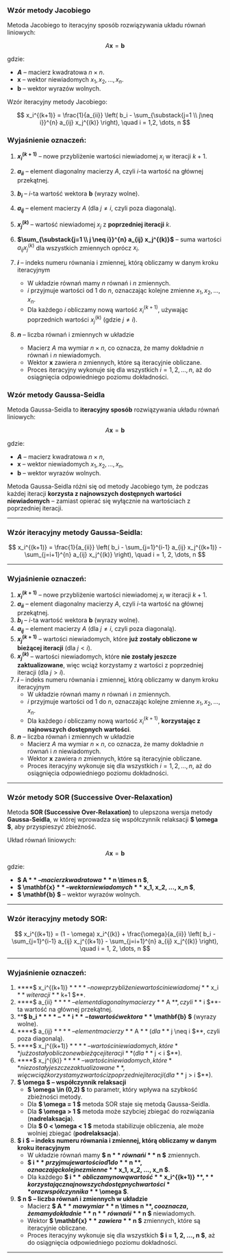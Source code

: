  
### **Wzór metody Jacobiego**
Metoda Jacobiego to iteracyjny sposób rozwiązywania układu równań liniowych:

$$
A \mathbf{x} = \mathbf{b}
$$

gdzie:
- **$A$** – macierz kwadratowa $n \times n$.
- **$\mathbf{x}$** – wektor niewiadomych $x_1, x_2, ..., x_n$.
- **$\mathbf{b}$** – wektor wyrazów wolnych.

Wzór iteracyjny metody Jacobiego:

$$
x_i^{(k+1)} = \frac{1}{a_{ii}} \left( b_i - \sum_{\substack{j=1 \\ j\neq i}}^{n} a_{ij} x_j^{(k)} \right), \quad i = 1,2, \dots, n
$$

### **Wyjaśnienie oznaczeń:**
1. **$x_i^{(k+1)}$** – nowe przybliżenie wartości niewiadomej $x_i$ w iteracji $k+1$.


2. **$a_{ii}$** – element diagonalny macierzy $A$, czyli $i$-ta wartość na głównej przekątnej.  
3. **$b_i$** – $i$-ta wartość wektora $\mathbf{b}$ (wyrazy wolne).  
4. **$a_{ij}$** – element macierzy $A$ (dla $j \neq i$, czyli poza diagonalą).  
5. **$x_j^{(k)}$** – wartość niewiadomej $x_j$ z **poprzedniej iteracji** $k$.  
6. **$\sum_{\substack{j=1 \\ j \neq i}}^{n} a_{ij} x_j^{(k)}$** – suma wartości $a_{ij} x_j^{(k)}$ dla wszystkich zmiennych oprócz $x_i$.  
7. **$i$** – indeks numeru równania i zmiennej, którą obliczamy w danym kroku iteracyjnym  
   - W układzie równań mamy $n$ równań i $n$ zmiennych.  
   - $i$ przyjmuje wartości od 1 do $n$, oznaczając kolejne zmienne $x_1, x_2, ..., x_n$.  
   - Dla każdego $i$ obliczamy nową wartość $x_i^{(k+1)}$, używając poprzednich wartości $x_j^{(k)}$ (gdzie $j \neq i$).  
8. **$n$** – liczba równań i zmiennych w układzie  
   - Macierz $A$ ma wymiar $n \times n$, co oznacza, że mamy dokładnie $n$ równań i $n$ niewiadomych.  
   - Wektor $\mathbf{x}$ zawiera $n$ zmiennych, które są iteracyjnie obliczane.  
   - Proces iteracyjny wykonuje się dla wszystkich $i = 1, 2, ..., n$, aż do osiągnięcia odpowiedniego poziomu dokładności.





### **Wzór metody Gaussa-Seidla**  
Metoda Gaussa-Seidla to **iteracyjny sposób** rozwiązywania układu równań liniowych:

$$
A \mathbf{x} = \mathbf{b}
$$

gdzie:
- **$A$** – macierz kwadratowa $n \times n$,
- **$\mathbf{x}$** – wektor niewiadomych $x_1, x_2, ..., x_n$,
- **$\mathbf{b}$** – wektor wyrazów wolnych.


Metoda Gaussa-Seidla różni się od metody Jacobiego tym, że podczas każdej iteracji **korzysta z najnowszych dostępnych wartości niewiadomych** – zamiast opierać się wyłącznie na wartościach z poprzedniej iteracji.

---

### **Wzór iteracyjny metody Gaussa-Seidla:**
$$
x_i^{(k+1)} = \frac{1}{a_{ii}} \left( b_i - \sum_{j=1}^{i-1} a_{ij} x_j^{(k+1)} - \sum_{j=i+1}^{n} a_{ij} x_j^{(k)} \right), \quad i = 1, 2, \dots, n
$$

---

 
### **Wyjaśnienie oznaczeń:**
1. **$x_i^{(k+1)}$** – nowe przybliżenie wartości niewiadomej $x_i$ w iteracji $k+1$.
2. **$a_{ii}$** – element diagonalny macierzy $A$, czyli $i$-ta wartość na głównej przekątnej.
3. **$b_i$** – $i$-ta wartość wektora $\mathbf{b}$ (wyrazy wolne).
4. **$a_{ij}$** – element macierzy $A$ (dla $j \neq i$, czyli poza diagonalą).
5. **$x_j^{(k+1)}$** – wartości niewiadomych, które **już zostały obliczone w bieżącej iteracji** (dla $j < i$).
6. **$x_j^{(k)}$** – wartości niewiadomych, które **nie zostały jeszcze zaktualizowane**, więc wciąż korzystamy z wartości z poprzedniej iteracji (dla $j > i$).
7. **$i$** – indeks numeru równania i zmiennej, którą obliczamy w danym kroku iteracyjnym
   - W układzie równań mamy $n$ równań i $n$ zmiennych.
   - $i$ przyjmuje wartości od 1 do $n$, oznaczając kolejne zmienne $x_1, x_2, ..., x_n$.
   - Dla każdego $i$ obliczamy nową wartość $x_i^{(k+1)}$, **korzystając z najnowszych dostępnych wartości**.
8. **$n$** – liczba równań i zmiennych w układzie
   - Macierz $A$ ma wymiar $n \times n$, co oznacza, że mamy dokładnie $n$ równań i $n$ niewiadomych.
   - Wektor $\mathbf{x}$ zawiera $n$ zmiennych, które są iteracyjnie obliczane.
   - Proces iteracyjny wykonuje się dla wszystkich $i = 1, 2, ..., n$, aż do osiągnięcia odpowiedniego poziomu dokładności.


---


### **Wzór metody SOR (Successive Over-Relaxation)**  
Metoda **SOR (Successive Over-Relaxation)** to ulepszona wersja metody **Gaussa-Seidla**, w której wprowadza się współczynnik relaksacji **$ \omega $**, aby przyspieszyć zbieżność.

Układ równań liniowych:

$$
A \mathbf{x} = \mathbf{b}
$$

gdzie:
- **$ A $** – macierz kwadratowa **$ n \times n $**,
- **$ \mathbf{x} $** – wektor niewiadomych **$ x_1, x_2, ..., x_n $**,
- **$ \mathbf{b} $** – wektor wyrazów wolnych.

---

### **Wzór iteracyjny metody SOR:**
$$
x_i^{(k+1)} = (1 - \omega) x_i^{(k)} + \frac{\omega}{a_{ii}} \left( b_i - \sum_{j=1}^{i-1} a_{ij} x_j^{(k+1)} - \sum_{j=i+1}^{n} a_{ij} x_j^{(k)} \right), \quad i = 1, 2, \dots, n
$$


---

### **Wyjaśnienie oznaczeń:**
1. ****$ x_i^{(k+1)} $**** – nowe przybliżenie wartości niewiadomej **$ x_i $** w iteracji **$ k+1 $**.
2. ****$ a_{ii} $**** – element diagonalny macierzy **$ A $**, czyli **$ i $**-ta wartość na głównej przekątnej.
3. ****$ b_i $**** – **$ i $**-ta wartość wektora **$ \mathbf{b} $** (wyrazy wolne).
4. ****$ a_{ij} $**** – element macierzy **$ A $** (dla **$ j \neq i $**, czyli poza diagonalą).
5. ****$ x_j^{(k+1)} $**** – wartości niewiadomych, które **już zostały obliczone w bieżącej iteracji** (dla **$ j < i $**).
6. ****$ x_j^{(k)} $**** – wartości niewiadomych, które **nie zostały jeszcze zaktualizowane**, więc wciąż korzystamy z wartości z poprzedniej iteracji (dla **$ j > i $**).
7. ****$ \omega $** – współczynnik relaksacji**
   - **$ \omega \in (0,2) $** to parametr, który wpływa na szybkość zbieżności metody.
   - Dla **$ \omega = 1 $** metoda SOR staje się metodą Gaussa-Seidla.
   - Dla **$ \omega > 1 $** metoda może szybciej zbiegać do rozwiązania (**nadrelaksacja**).
   - Dla **$ 0 < \omega < 1 $** metoda stabilizuje obliczenia, ale może wolniej zbiegać (**podrelaksacja**).
8. ****$ i $** – indeks numeru równania i zmiennej, którą obliczamy w danym kroku iteracyjnym**
   - W układzie równań mamy **$ n $** równań i **$ n $** zmiennych.
   - **$ i $** przyjmuje wartości od 1 do **$ n $**, oznaczając kolejne zmienne **$ x_1, x_2, ..., x_n $**.
   - Dla każdego **$ i $** obliczamy nową wartość **$ x_i^{(k+1)} $**, **korzystając z najnowszych dostępnych wartości** oraz współczynnika **$ \omega $**.
9. ****$ n $** – liczba równań i zmiennych w układzie**
   - Macierz **$ A $** ma wymiar **$ n \times n $**, co oznacza, że mamy dokładnie **$ n $** równań i **$ n $** niewiadomych.
   - Wektor **$ \mathbf{x} $** zawiera **$ n $** zmiennych, które są iteracyjnie obliczane.
   - Proces iteracyjny wykonuje się dla wszystkich **$ i = 1, 2, ..., n $**, aż do osiągnięcia odpowiedniego poziomu dokładności.

---
